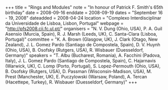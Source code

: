 +++
title = "Rings and Modules"
note = "In honour of Patrick F. Smith's 65th birthday"
date = 2008-09-16
enddate = 2008-09-19
dates = "September 16 - 19, 2008"
dateadded = 2008-04-24
location = "Complexo Interdisciplinar da Universidade de Lisboa, Lisbon, Portugal"
webpage = "http://pfs2008.cii.fc.ul.pt/"
organisers = "N. V. Dung (Ohio, USA), P. A. Guil Asensio (Murcia, Spain), R. J. Marsh (Leeds, UK), C. Santa-Clara (Lisboa, Portugal)"
committee = "K. A. Brown (Glasgow, UK), J. Clark (Otago, New Zealand), J. L. Gomez Pardo (Santiago de Compostela, Spain), D. V. Huynh (Ohio, USA), B. Osofsky (Rutgers, USA), R. Wisbauer (Duesseldorf, Germany)"
speakers = "T. Albu (Bucharest, Romania), A. Facchini (Padova, Italy), J. L. Gomez Pardo (Santiago de Compostela, Spain), C. Hajarnavis (Warwick, UK), C. Lomp (Porto, Portugal), S. Lopez-Permouth (Ohio, USA), B. Osofsky (Rutgers, USA), D. Passman (Wisconsin-Madison, USA), M. Prest (Manchester, UK), E. Puczylowski (Warsaw, Poland), A. Tercan (Hacettepe, Turkey), R. Wisbauer (Duesseldorf, Germany)"
+++
